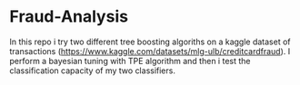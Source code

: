 # Fraud-Analysis
In this repo i try two different tree boosting algoriths on a kaggle dataset of transactions (https://www.kaggle.com/datasets/mlg-ulb/creditcardfraud). I perform a bayesian tuning with TPE algorithm and then i test the classification capacity of my two classifiers.

